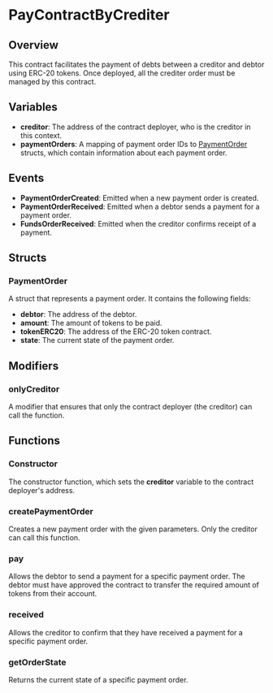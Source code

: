 # PayContractByCrediter

## Overview
This contract facilitates the payment of debts between a creditor and debtor using ERC-20 tokens. Once deployed, all the crediter order must be managed by this contract.

## Variables

- **creditor**: The address of the contract deployer, who is the creditor in this context.
- **paymentOrders**: A mapping of payment order IDs to [PaymentOrder](#structs) structs, which contain information about each payment order.

## Events

- **PaymentOrderCreated**: Emitted when a new payment order is created.
- **PaymentOrderReceived**: Emitted when a debtor sends a payment for a payment order.
- **FundsOrderReceived**: Emitted when the creditor confirms receipt of a payment.

## Structs

### PaymentOrder
A struct that represents a payment order. It contains the following fields:
  - **debtor**: The address of the debtor.
  - **amount**: The amount of tokens to be paid.
  - **tokenERC20**: The address of the ERC-20 token contract.
  - **state**: The current state of the payment order.

## Modifiers

### onlyCreditor 
A modifier that ensures that only the contract deployer (the creditor) can call the function.

## Functions

### Constructor
The constructor function, which sets the **creditor** variable to the contract deployer's address.

### createPaymentOrder
Creates a new payment order with the given parameters. Only the creditor can call this function.

### pay
Allows the debtor to send a payment for a specific payment order. The debtor must have approved the contract to transfer the required amount of tokens from their account.

### received
Allows the creditor to confirm that they have received a payment for a specific payment order.

### getOrderState
Returns the current state of a specific payment order.

